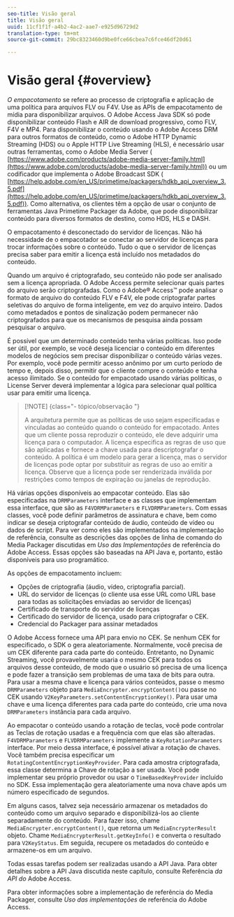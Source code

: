```yaml
---
seo-title: Visão geral
title: Visão geral
uuid: 11cf1f1f-a4b2-4ac2-aae7-e925d96729d2
translation-type: tm+mt
source-git-commit: 29bc8323460d9be0fce66cbea7c6fce46df20d61

---
```



# Visão geral {#overview}

*O empacotamento* se refere ao processo de criptografia e aplicação de uma política para arquivos FLV ou F4V. Use as APIs de empacotamento de mídia para disponibilizar arquivos. O Adobe Access Java SDK só pode disponibilizar conteúdo Flash e AIR de download progressivo, como FLV, F4V e MP4. Para disponibilizar o conteúdo usando o Adobe Access DRM para outros formatos de conteúdo, como o Adobe HTTP Dynamic Streaming (HDS) ou o Apple HTTP Live Streaming (HLS), é necessário usar outras ferramentas, como o Adobe Media Server ( [https://www.adobe.com/products/adobe-media-server-family.html](https://www.adobe.com/products/adobe-media-server-family.html)) ou um codificador que implementa o Adobe Broadcast SDK ( [https://help.adobe.com/en_US/primetime/packagers/hdkb_api_overview_3.5.pdf](https://help.adobe.com/en_US/primetime/packagers/hdkb_api_overview_3.5.pdf)). Como alternativa, os clientes têm a opção de usar o conjunto de ferramentas Java Primetime Packager da Adobe, que pode disponibilizar conteúdo para diversos formatos de destino, como HDS, HLS e DASH.

O empacotamento é desconectado do servidor de licenças. Não há necessidade de o empacotador se conectar ao servidor de licenças para trocar informações sobre o conteúdo. Tudo o que o servidor de licenças precisa saber para emitir a licença está incluído nos metadados do conteúdo.

Quando um arquivo é criptografado, seu conteúdo não pode ser analisado sem a licença apropriada. O Adobe Access permite selecionar quais partes do arquivo serão criptografadas. Como o Adobe® Access™ pode analisar o formato de arquivo do conteúdo FLV e F4V, ele pode criptografar partes seletivas do arquivo de forma inteligente, em vez do arquivo inteiro. Dados como metadados e pontos de sinalização podem permanecer não criptografados para que os mecanismos de pesquisa ainda possam pesquisar o arquivo.

É possível que um determinado conteúdo tenha várias políticas. Isso pode ser útil, por exemplo, se você deseja licenciar o conteúdo em diferentes modelos de negócios sem precisar disponibilizar o conteúdo várias vezes. Por exemplo, você pode permitir acesso anônimo por um curto período de tempo e, depois disso, permitir que o cliente compre o conteúdo e tenha acesso ilimitado. Se o conteúdo for empacotado usando várias políticas, o License Server deverá implementar a lógica para selecionar qual política usar para emitir uma licença.

>[!NOTE] {class=&quot;- tópico/observação &quot;}
>
>A arquitetura permite que as políticas de uso sejam especificadas e vinculadas ao conteúdo quando o conteúdo for empacotado. Antes que um cliente possa reproduzir o conteúdo, ele deve adquirir uma licença para o computador. A licença especifica as regras de uso que são aplicadas e fornece a chave usada para descriptografar o conteúdo. A política é um modelo para gerar a licença, mas o servidor de licenças pode optar por substituir as regras de uso ao emitir a licença. Observe que a licença pode ser renderizada inválida por restrições como tempos de expiração ou janelas de reprodução.

Há várias opções disponíveis ao empacotar conteúdo. Elas são especificadas na `DRMParameters` interface e as classes que implementam essa interface, que são as `F4VDRMParameters` e `FLVDRMParameters`. Com essas classes, você pode definir parâmetros de assinatura e chave, bem como indicar se deseja criptografar conteúdo de áudio, conteúdo de vídeo ou dados de script. Para ver como eles são implementados na implementação de referência, consulte as descrições das opções de linha de comando do Media Packager discutidas em *Uso das Implementações* de referência do Adobe Access. Essas opções são baseadas na API Java e, portanto, estão disponíveis para uso programático.

As opções de empacotamento incluem:

* Opções de criptografia (áudio, vídeo, criptografia parcial).
* URL do servidor de licenças (o cliente usa esse URL como URL base para todas as solicitações enviadas ao servidor de licenças)
* Certificado de transporte do servidor de licenças
* Certificado do servidor de licença, usado para criptografar o CEK.
* Credencial do Packager para assinar metadados

O Adobe Access fornece uma API para envio no CEK. Se nenhum CEK for especificado, o SDK o gera aleatoriamente. Normalmente, você precisa de um CEK diferente para cada parte do conteúdo. Entretanto, no Dynamic Streaming, você provavelmente usaria o mesmo CEK para todos os arquivos desse conteúdo, de modo que o usuário só precisa de uma licença e pode fazer a transição sem problemas de uma taxa de bits para outra. Para usar a mesma chave e licença para vários conteúdos, passe o mesmo `DRMParameters` objeto para `MediaEncrypter.encryptContent()`ou passe no CEK usando `V2KeyParameters.setContentEncryptionKey()`. Para usar uma chave e uma licença diferentes para cada parte do conteúdo, crie uma nova `DRMParameters` instância para cada arquivo.

Ao empacotar o conteúdo usando a rotação de teclas, você pode controlar as Teclas de rotação usadas e a frequência com que elas são alteradas. `F4VDRMParameters` e `FLVDRMParameters` implemente a `KeyRotationParameters` interface. Por meio dessa interface, é possível ativar a rotação de chaves. Você também precisa especificar um `RotatingContentEncryptionKeyProvider`. Para cada amostra criptografada, essa classe determina a Chave de rotação a ser usada. Você pode implementar seu próprio provedor ou usar o `TimeBasedKeyProvider` incluído no SDK. Essa implementação gera aleatoriamente uma nova chave após um número especificado de segundos.

Em alguns casos, talvez seja necessário armazenar os metadados do conteúdo como um arquivo separado e disponibilizá-los ao cliente separadamente do conteúdo. Para fazer isso, chame `MediaEncrypter.encryptContent()`, que retorna um `MediaEncrypterResult` objeto. Chame `MediaEncrypterResult.getKeyInfo()` e converta o resultado para `V2KeyStatus`. Em seguida, recupere os metadados do conteúdo e armazene-os em um arquivo.

Todas essas tarefas podem ser realizadas usando a API Java. Para obter detalhes sobre a API Java discutida neste capítulo, consulte Referência *da API do* Adobe Access.

Para obter informações sobre a implementação de referência do Media Packager, consulte *Uso das implementações* de referência do Adobe Access.
